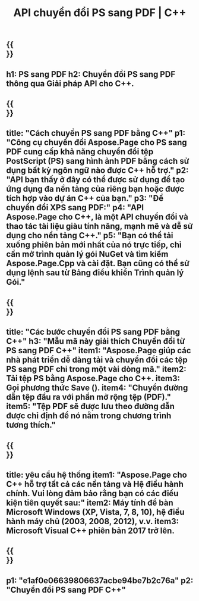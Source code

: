 ﻿---
translation: true
template: /_templates/_conversion-child-cpp.md
title: API chuyển đổi PS sang PDF | C++
url: /cpp/conversion/ps-to-pdf/
description: Chuyển đổi PS sang PDF do Aspose.Page cung cấp cho giải pháp API C++. Hoạt động trong Môi trường thời gian chạy C++ cho Windows 32 bit, Windows 64 bit và Linux 64 bit.
informat: PS
outformat: PDF
otherformats: XPS EPS
---

{{<section banner>}}
---
h1: PS sang PDF
h2: Chuyển đổi PS sang PDF thông qua Giải pháp API cho C++.
---

{{<section overview>}}
---
title: "Cách chuyển PS sang PDF bằng C++"
p1: "Công cụ chuyển đổi Aspose.Page cho PS sang PDF cung cấp khả năng chuyển đổi tệp PostScript (PS) sang hình ảnh PDF bằng cách sử dụng bất kỳ ngôn ngữ nào được C++ hỗ trợ."
p2: "API bạn thấy ở đây có thể được sử dụng để tạo ứng dụng đa nền tảng của riêng bạn hoặc được tích hợp vào dự án C++ của bạn."
p3: "Để chuyển đổi XPS sang PDF:"
p4: "API Aspose.Page cho C++, là một API chuyển đổi và thao tác tài liệu giàu tính năng, mạnh mẽ và dễ sử dụng cho nền tảng C++."
p5: "Bạn có thể tải xuống phiên bản mới nhất của nó trực tiếp, chỉ cần mở trình quản lý gói NuGet và tìm kiếm Aspose.Page.Cpp và cài đặt. Bạn cũng có thể sử dụng lệnh sau từ Bảng điều khiển Trình quản lý Gói."
---

{{<section feature1>}}
---
title: "Các bước chuyển đổi PS sang PDF bằng C++"
h3: "Mẫu mã này giải thích Chuyển đổi từ PS sang PDF C++"
item1: "Aspose.Page giúp các nhà phát triển dễ dàng tải và chuyển đổi các tệp PS sang PDF chỉ trong một vài dòng mã."
item2: Tải tệp PS bằng Aspose.Page cho C++.
item3: Gọi phương thức Save ().
item4: "Chuyển đường dẫn tệp đầu ra với phần mở rộng tệp (PDF)."
item5: "Tệp PDF sẽ được lưu theo đường dẫn được chỉ định để nó nằm trong chương trình tương thích."
---

{{<section feature2>}}
---
title: yêu cầu hệ thống
item1: "Aspose.Page cho C++ hỗ trợ tất cả các nền tảng và Hệ điều hành chính. Vui lòng đảm bảo rằng bạn có các điều kiện tiên quyết sau:"
item2: Máy tính để bàn Microsoft Windows (XP, Vista, 7, 8, 10), hệ điều hành máy chủ (2003, 2008, 2012), v.v.
item3: Microsoft Visual C++ phiên bản 2017 trở lên.
---

{{<section gist>}}
---
p1: "e1af0e06639806637acbe94be7b2c76a"
p2: "Chuyển đổi PS sang PDF C++"
---
